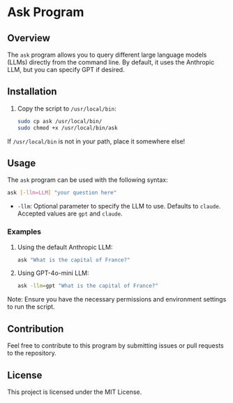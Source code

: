 # Ask Program

## Overview
The `ask` program allows you to query different large language models (LLMs) directly from the command line. By default, it uses the Anthropic LLM, but you can specify GPT if desired.

## Installation
1. Copy the script to `/usr/local/bin`:
    ```sh
    sudo cp ask /usr/local/bin/
    sudo chmod +x /usr/local/bin/ask
    ```
If `/usr/local/bin` is not in your path, place it somewhere else!

## Usage
The `ask` program can be used with the following syntax:
```sh
ask [-llm=LLM] "your question here"
```
- `-llm`: Optional parameter to specify the LLM to use. Defaults to `claude`. Accepted values are `gpt` and `claude`.

### Examples
1. Using the default Anthropic LLM:
    ```sh
    ask "What is the capital of France?"
    ```

2. Using GPT-4o-mini LLM:
    ```sh
    ask -llm=gpt "What is the capital of France?"
    ```

Note: Ensure you have the necessary permissions and environment settings to run the script.

## Contribution
Feel free to contribute to this program by submitting issues or pull requests to the repository.

## License
This project is licensed under the MIT License.
